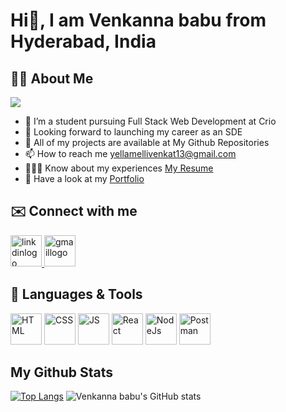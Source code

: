 # Hi👋, I am Venkanna babu from Hyderabad, India
## 🙋‍♂️ About Me
![](https://komarev.com/ghpvc/?username=Venkannababu22&color=green&label=PROFILE+VIEWS)
  - 🌱 I’m a student pursuing Full Stack Web Development at Crio
  - 👯 Looking forward to launching my career as an SDE
  - 🤔 All of my projects are available at My Github Repositories
  - 📫 How to reach me <a href="https://www.gmail.com">yellamellivenkat13@gmail.com</a>
  - 👨🏻‍🎓 Know about my experiences  <a href="https://drive.google.com/file/d/1mPqI_DI3EAnZfiod-9C9GoegJMemLq0_/view?usp=sharing">My Resume</a>
  - 💬 Have a look at my <a href="https://www.crio.do/learn/portfolio/yellamellivenkannababu22/">Portfolio</a>

## ✉️ Connect with me
 <a href="https://www.linkedin.com/in/venkannababu22">
  <img src="https://upload.wikimedia.org/wikipedia/commons/thumb/c/ca/LinkedIn_logo_initials.png/600px-LinkedIn_logo_initials.png" 
    width=50px height=50px alt="linkdinlogo"/>
 </a>
 <a href="https://www.gmail.com">
  <img src="https://static.vecteezy.com/system/resources/previews/022/484/516/original/google-mail-gmail-icon-logo-symbol-free-png.png" 
    width=50px height=50px alt="gmaillogo"/>
 </a>

 ## 🚀 Languages & Tools
 <span>
 <img src="https://cdn.iconscout.com/icon/free/png-256/free-html-5-1-1175208.png" width=50px height=50px alt="HTML"/>
 <img src="https://e1.pngegg.com/pngimages/326/868/png-clipart-css3-badge-blue-and-white-css-icon-thumbnail.png" width=50px height=50px alt="CSS"/>
 <img src="https://brandslogos.com/wp-content/uploads/images/large/javascript-logo.png" width=50px height=50px alt="JS"/>
 <img src="https://cdn.iconscout.com/icon/free/png-256/free-react-1-282599.png?f=webp" width=50px height=50px alt="React"/>
 <img src="https://e7.pngegg.com/pngimages/306/37/png-clipart-node-js-logo-node-js-javascript-web-application-express-js-computer-software-others-miscellaneous-text-thumbnail.png" width=50px height=50px alt="NodeJs"/>
 <img src="https://uxwing.com/wp-content/themes/uxwing/download/brands-and-social-media/postman-icon.png" width=50px height=50px alt="Postman"/> 
 </span>
 
## My Github Stats
[![Top Langs](https://github-readme-stats.vercel.app/api/top-langs/?username=Venkannababu22&layout=compact)](https://github.com/anuraghazra/github-readme-stats)
 ![Venkanna babu's GitHub stats](https://github-readme-stats.vercel.app/api?username=Venkannababu22&show_icons=true&theme=radical)
 
 
